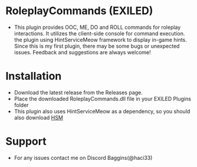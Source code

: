 # RoleplayCommands (EXILED)
* This plugin provides OOC, ME, DO  and ROLL commands for roleplay interactions. It utilizes the client-side console for command execution. the plugin using HintServiceMeow framework to display in-game hints.
  Since this is my first plugin, there may be some bugs or unexpected issues. Feedback and suggestions are always welcome!

# Installation
* Download the latest release from the Releases page.
* Place the downloaded RoleplayCommands.dll file in your EXILED Plugins folder
* This plugin also uses HintServiceMeow as a dependency, so you should also download [HSM](https://github.com/MeowServer/HintServiceMeow/releases)

# Support
* For any issues contact me on Discord Baggins(@haci33)
